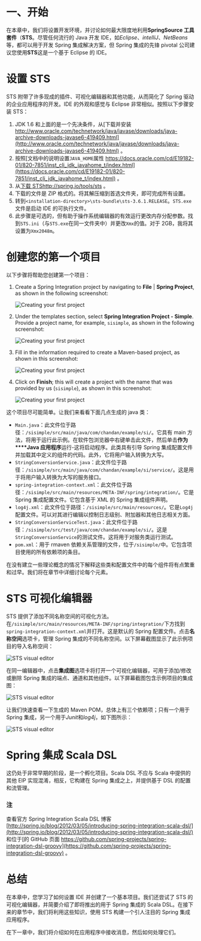 # 一、开始

在本章中，我们将设置开发环境，并讨论如何最大限度地利用**SpringSource 工具套件**（**STS**。尽管任何流行的 Java 开发 IDE，如*Eclipse*、*intelliJ*、*NetBeans*等，都可以用于开发 Spring 集成解决方案，但 Spring 集成的先锋 pivotal 公司建议您使用**STS**这是一个基于 Eclipse 的 IDE。

# 设置 STS

STS 附带了许多现成的插件、可视化编辑器和其他功能，从而简化了 Spring 驱动的企业应用程序的开发。IDE 的外观和感觉与 Eclipse 非常相似。按照以下步骤安装 STS：

1.  JDK 1.6 和上面的是一个先决条件，从[下载并安装 http://www.oracle.com/technetwork/java/javase/downloads/java-archive-downloads-javase6-419409.html](http://www.oracle.com/technetwork/java/javase/downloads/java-archive-downloads-javase6-419409.html) 。
2.  按照[文档中的说明设置`JAVA_HOME`属性 https://docs.oracle.com/cd/E19182-01/820-7851/inst_cli_jdk_javahome_t/index.html](https://docs.oracle.com/cd/E19182-01/820-7851/inst_cli_jdk_javahome_t/index.html) 。
3.  从[下载 STShttp://spring.io/tools/sts](http://spring.io/tools/sts) 。
4.  下载的文件是 ZIP 格式的。将其解压缩到首选文件夹，即可完成所有设置。
5.  转到`<installation-directory>\sts-bundle\sts-3.6.1.RELEASE`。`STS.exe`文件是启动 IDE 的可执行文件。
6.  此步骤是可选的，但有助于操作系统编辑器的有效运行更改内存分配参数。找到`STS.ini`（与`STS.exe`在同一文件夹中）并更改`Xmx`的值。对于 2GB，我将其设置为`Xmx2048m`。

# 创建您的第一个项目

以下步骤将帮助您创建第一个项目：

1.  Create a Spring Integration project by navigating to **File** | **Spring Project**, as shown in the following screenshot:

    ![Creating your first project](img/00002.jpeg)

2.  Under the templates section, select **Spring Integration Project - Simple**. Provide a project name, for example, `sisimple`, as shown in the following screenshot:

    ![Creating your first project](img/00003.jpeg)

3.  Fill in the information required to create a Maven-based project, as shown in this screenshot:

    ![Creating your first project](img/00004.jpeg)

4.  Click on **Finish**; this will create a project with the name that was provided by us (`sisimple`), as shown in this screenshot:

    ![Creating your first project](img/00005.jpeg)

这个项目尽可能简单。让我们来看看下面几点生成的 java 类：

*   `Main.java`：此文件位于路径：`/sisimple/src/main/java/com/chandan/example/si/`。它具有 main 方法，将用于运行此示例。在软件包浏览器中右键单击此文件，然后单击**作为****Java 应用程序**运行-这将启动程序。此类具有引导 Spring 集成配置文件并加载其中定义的组件的代码。此外，它将用户输入转换为大写。
*   `StringConversionService.java`：此文件位于路径：`/sisimple/src/main/java/com/chandan/example/si/service/`。这是用于将用户输入转换为大写的服务接口。
*   `spring-integration-context.xml`：此文件位于路径：`/sisimple/src/main/resources/META-INF/spring/integration/`。它是 Spring 集成配置文件。它包含基于 XML 的 Spring 集成组件声明。
*   `log4j.xml`：此文件位于路径：`/sisimple/src/main/resources/`。它是`Log4j`配置文件。可以对其进行编辑以控制日志级别、附加器和其他日志相关方面。
*   `StringConversionServiceTest.java`：此文件位于路径：`/sisimple/src/test/java/com/chandan/example/si/`。这是`StringConversionService`的测试文件。这将用于对服务类运行测试。
*   `pom.xml`：用于 rmaven 依赖关系管理的文件，位于`/sisimple/`中。它包含项目使用的所有依赖项的条目。

在没有建立一些理论概念的情况下解释这些类和配置文件中的每个组件将有点繁重和过早。我们将在章节中详细讨论每个元素。

# STS 可视化编辑器

STS 提供了添加不同名称空间的可视化方法。在`/sisimple/src/main/resources/META-INF/spring/integration/`下方找到`spring-integration-context.xml`并打开。这是默认的 Spring 配置文件。点击**名称空间**选项卡，管理 Spring 集成的不同名称空间。以下屏幕截图显示了此示例项目的导入名称空间：

![STS visual editor](img/00006.jpeg)

在同一编辑器中，点击**集成图**选项卡将打开一个可视化编辑器，可用于添加/修改或删除 Spring 集成的端点、通道和其他组件。以下屏幕截图包含示例项目的集成图：

![STS visual editor](img/00007.jpeg)

让我们快速查看一下生成的 Maven POM，总体上有三个依赖项；只有一个用于 Spring 集成，另一个用于*Junit*和*log4j*，如下图所示：

![STS visual editor](img/00008.jpeg)

# Spring 集成 Scala DSL

这仍处于非常早期的阶段，是一个孵化项目。Scala DSL 不应与 Scala 中提供的其他 EIP 实现混淆，相反，它构建在 Spring 集成之上，并提供基于 DSL 的配置和流管理。

### 注

查看官方 Spring Integration Scala DSL 博客[http://spring.io/blog/2012/03/05/introducing-spring-integration-scala-dsl/](http://spring.io/blog/2012/03/05/introducing-spring-integration-scala-dsl/) 和位于[的 GitHub 页面 https://github.com/spring-projects/spring-integration-dsl-groovy](https://github.com/spring-projects/spring-integration-dsl-groovy) 。

# 总结

在本章中，您学习了如何设置 IDE 并创建了一个基本项目。我们还尝试了 STS 的可视化编辑器，并简要介绍了即将推出的用于 Spring 集成的 Scala DSL。在接下来的章节中，我们将利用这些知识，使用 STS 构建一个引人注目的 Spring 集成应用程序。

在下一章中，我们将介绍如何在应用程序中接收消息，然后如何处理它们。